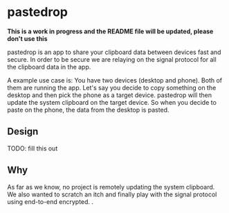 # pastedrop

**This is a work in progress and the README file will be updated, please don't
use this**

pastedrop is an app to share your clipboard data between devices fast and
secure.  In order to be secure we are relaying on the signal protocol for all
the clipboard data in the app. 

A example use case is: You have two devices (desktop and phone). Both of them
are running the app. Let's say you decide to copy something on the desktop and
then pick the phone as a target device. pastedrop will then update the system
clipboard on the target device. So when you decide to paste on the phone, the
data from the desktop is pasted.

## Design

TODO: fill this out

## Why

As far as we know, no project is remotely updating the system clipboard.  We
also wanted to scratch an itch and finally play with the signal protocol using
end-to-end encrypted.  .
